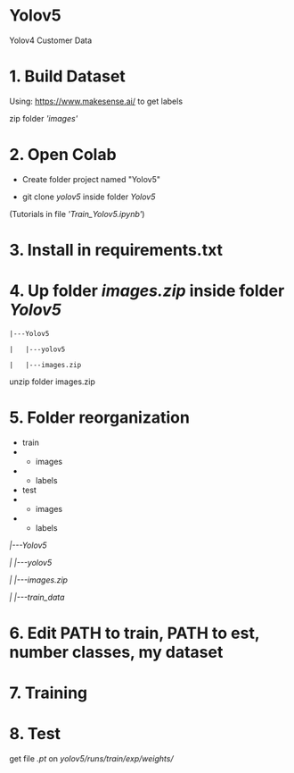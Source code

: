 # Yolov5
Yolov4 Customer Data

# 1. Build Dataset
Using: https://www.makesense.ai/ to get labels

zip folder *'images'*
# 2. Open Colab
- Create folder project named "Yolov5"

- git clone *yolov5* inside folder *Yolov5*

(Tutorials in file *'Train_Yolov5.ipynb'*)

# 3. Install in requirements.txt
# 4. Up folder *images.zip* inside folder *Yolov5*
    |---Yolov5

    |   |---yolov5

    |   |---images.zip

unzip folder images.zip

# 5. Folder reorganization

* train
*    - images
*    - labels
* test
*    - images
*    - labels

*|---Yolov5*

*|   |---yolov5*

*|   |---images.zip*

*|   |---train_data*

# 6. Edit PATH to train, PATH to est, number classes, my dataset
# 7. Training
# 8. Test
get file *.pt* on *yolov5/runs/train/exp/weights/*
